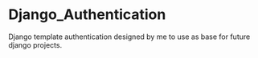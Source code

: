 # Django_Authentication
Django template authentication designed by me to use as base for future django projects.
